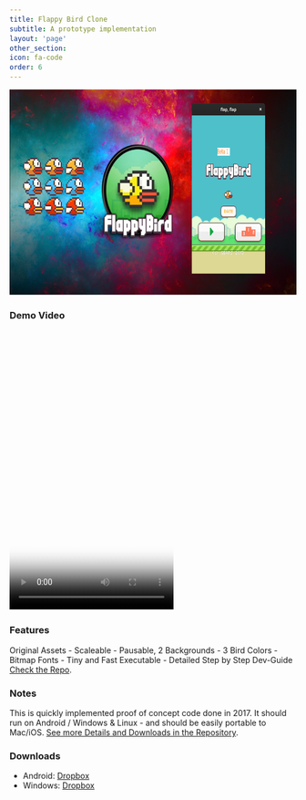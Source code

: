 ```yaml
---
title: Flappy Bird Clone
subtitle: A prototype implementation
layout: 'page'
other_section:
icon: fa-code
order: 6
---
```


<a href="assets/images/Flappy_Teaser.jpg"><img src="assets/images/Flappy_Teaser.jpg" style="width:640px; height:360px" title="Flappy Bird Clone Teaser" alt="Flappy Bird Clone"></a>

### Demo Video

<video src="assets/vids/Flappy Promo.mp4" poster="assets/ss/Flappy Promo.jpg" width="288" height="490" controls preload></video>

### Features

Original Assets - Scaleable - Pausable, 2 Backgrounds - 3 Bird Colors - Bitmap Fonts - Tiny and Fast Executable - Detailed Step by Step Dev-Guide [Check the Repo](https://github.com/Acry/flappy).

### Notes

This is quickly implemented proof of concept code done in 2017. It should run on Android / Windows & Linux - and should be easily portable to Mac/iOS. [See more Details and Downloads in the Repository](https://github.com/Acry/flappy).

### Downloads

- Android: [Dropbox](https://www.dropbox.com/s/mpin68zb252a84z/SDLActivity-debug-1.apk?dl=0)
- Windows: [Dropbox](https://www.dropbox.com/s/w3v6831j8sjy1zs/flap.7z?dl=0)
